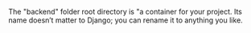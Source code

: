 The "backend" folder root directory is "a container for your project. Its name doesn’t matter to Django; you can rename it to anything you like.